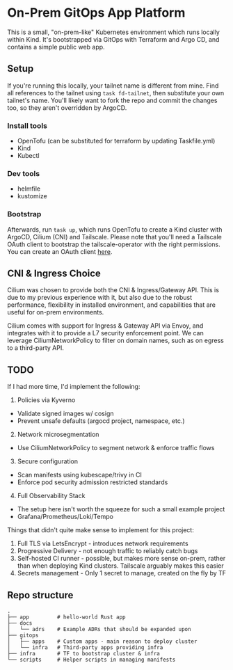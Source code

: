 # On-Prem GitOps App Platform

This is a small, "on-prem-like" Kubernetes environment which runs locally within
Kind. It's bootstrapped via GitOps with Terraform and Argo CD, and contains a
simple public web app.

## Setup

If you're running this locally, your tailnet name is different from mine. Find
all references to the tailnet using `task fd-tailnet`, then substitute your own
tailnet's name. You'll likely want to fork the repo and commit the changes too,
so they aren't overridden by ArgoCD.

### Install tools

- OpenTofu (can be substituted for terraform by updating Taskfile.yml)
- Kind
- Kubectl

### Dev tools

- helmfile
- kustomize

### Bootstrap

Afterwards, run `task up`, which runs OpenTofu to create a Kind cluster with
ArgoCD, Cilium (CNI) and Tailscale. Please note that you'll need a Tailscale
OAuth client to bootstrap the tailscale-operator with the right permissions. You
can create an OAuth client
[here](https://login.tailscale.com/admin/settings/oauth).

## CNI & Ingress Choice

Cilium was chosen to provide both the CNI & Ingress/Gateway API. This is due to
my previous experience with it, but also due to the robust performance,
flexibility in installed environment, and capabilities that are useful for
on-prem environments.

Cilium comes with support for Ingress & Gateway API via Envoy, and integrates
with it to provide a L7 security enforcement point. We can leverage
CiliumNetworkPolicy to filter on domain names, such as on egress to a
third-party API.

## TODO

If I had more time, I'd implement the following:

1. Policies via Kyverno

- Validate signed images w/ cosign
- Prevent unsafe defaults (argocd project, namespace, etc.)

2. Network microsegmentation

- Use CiliumNetworkPolicy to segment network & enforce traffic flows

3. Secure configuration

- Scan manifests using kubescape/trivy in CI
- Enforce pod security admission restricted standards

4. Full Observability Stack

- The setup here isn't worth the squeeze for such a small example project
- Grafana/Prometheus/Loki/Tempo

Things that didn't quite make sense to implement for this project:

1. Full TLS via LetsEncrypt - introduces network requirements
2. Progressive Delivery - not enough traffic to reliably catch bugs
3. Self-hosted CI runner - possible, but makes more sense on-prem, rather than
   when deploying Kind clusters. Tailscale arguably makes this easier
4. Secrets management - Only 1 secret to manage, created on the fly by TF

## Repo structure

```
.
├── app         # hello-world Rust app
├── docs
│   └── adrs    # Example ADRs that should be expanded upon
├── gitops
│   ├── apps    # Custom apps - main reason to deploy cluster
│   └── infra   # Third-party apps providing infra
├── infra       # TF to bootstrap cluster & infra
└── scripts     # Helper scripts in managing manifests
```
